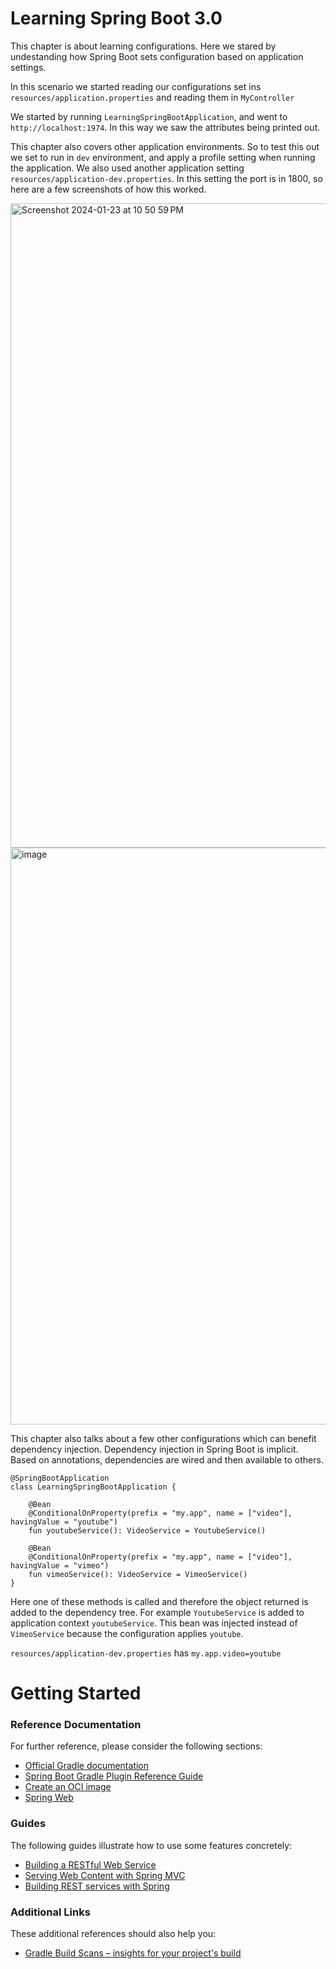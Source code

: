 # Learning Spring Boot 3.0

This chapter is about learning configurations.
Here we stared by undestanding how Spring Boot sets configuration based on application settings.

In this scenario we started reading our configurations set ins `resources/application.properties` and reading them in `MyController`

We started by running `LearningSpringBootApplication`, and went to `http://localhost:1974`.
In this way we saw the attributes being printed out.

This chapter also covers other application environments. So to test this out we set to run in `dev` environment, and apply a profile setting when running the application. We also used another application setting `resources/application-dev.properties`. In this setting the port is in 1800, so here are a few screenshots of how this worked.


<img width="1031" alt="Screenshot 2024-01-23 at 10 50 59 PM" src="https://github.com/juanmendez/spring-boot-essentials/assets/3371622/c4dff0a5-5c2c-4638-8821-9b6ea34c886a">


<img width="923" alt="image" src="https://github.com/juanmendez/spring-boot-essentials/assets/3371622/70b1bef5-89b2-4d35-b62f-b7431e14e932">


This chapter also talks about a few other configurations which can benefit dependency injection. Dependency injection in Spring Boot is implicit. Based on annotations, dependencies are wired and then available to others.

```
@SpringBootApplication
class LearningSpringBootApplication {

    @Bean
    @ConditionalOnProperty(prefix = "my.app", name = ["video"], havingValue = "youtube")
    fun youtubeService(): VideoService = YoutubeService()

    @Bean
    @ConditionalOnProperty(prefix = "my.app", name = ["video"], havingValue = "vimeo")
    fun vimeoService(): VideoService = VimeoService()
}
```

Here one of these methods is called and therefore the object returned is added to the dependency tree. For example `YoutubeService` is added to application context `youtubeService`.
This bean was injected instead of `VimeoService` because the configuration applies `youtube`.

`resources/application-dev.properties` has `my.app.video=youtube`





# Getting Started

### Reference Documentation
For further reference, please consider the following sections:

* [Official Gradle documentation](https://docs.gradle.org)
* [Spring Boot Gradle Plugin Reference Guide](https://docs.spring.io/spring-boot/docs/3.2.2/gradle-plugin/reference/html/)
* [Create an OCI image](https://docs.spring.io/spring-boot/docs/3.2.2/gradle-plugin/reference/html/#build-image)
* [Spring Web](https://docs.spring.io/spring-boot/docs/3.2.2/reference/htmlsingle/index.html#web)

### Guides
The following guides illustrate how to use some features concretely:

* [Building a RESTful Web Service](https://spring.io/guides/gs/rest-service/)
* [Serving Web Content with Spring MVC](https://spring.io/guides/gs/serving-web-content/)
* [Building REST services with Spring](https://spring.io/guides/tutorials/rest/)

### Additional Links
These additional references should also help you:

* [Gradle Build Scans – insights for your project's build](https://scans.gradle.com#gradle)

